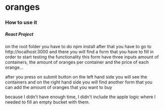 # oranges

### How to use it

##### React Project
on the root folder
you have to do npm install
after that you have to go to http://localhost:3000
and there you will find a form that you have to fill in order to start testing the functionality 
this form have three inputs amount of containers, the amount of oranges per container and the price of each orange...

after you press on submit button 
on the left hand side you will see the containers and on the right hand side you will find another form that you can add the amount of oranges that you want to buy


because I didn't have enough time, I didn't include the apple logic where I needed to fill an empty bucket with them.
